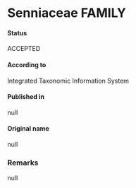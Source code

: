 Senniaceae FAMILY
=======

#### Status
ACCEPTED

#### According to
Integrated Taxonomic Information System

#### Published in
null

#### Original name
null

### Remarks
null